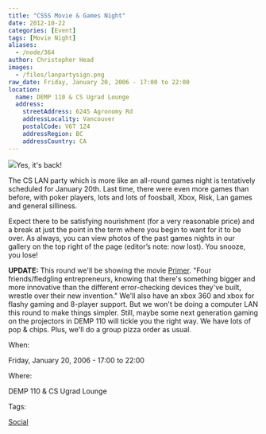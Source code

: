 ```yaml
---
title: "CSSS Movie & Games Night"
date: 2012-10-22
categories: [Event]
tags: [Movie Night]
aliases:
  - /node/364
author: Christopher Head
images:
  - /files/lanpartysign.png
raw_date: Friday, January 20, 2006 - 17:00 to 22:00
location:
  name: DEMP 110 & CS Ugrad Lounge
  address:
    streetAddress: 6245 Agronomy Rd
    addressLocality: Vancouver
    postalCode: V6T 1Z4
    addressRegion: BC
    addressCountry: CA
---
```


![](/files/lanpartysign.png)Yes, it's back!

The CS LAN party which is more like an all-round games night is tentatively scheduled for January 20th. Last time, there were even more games than before, with poker players, lots and lots of foosball, Xbox, Risk, Lan games and general silliness.

Expect there to be satisfying nourishment (for a very reasonable price) and a break at just the point in the term where you begin to want for it to be over. As always, you can view photos of the past games nights in our gallery on the top right of the page (editor’s note: now lost). You snooze, you lose!

**UPDATE:** This round we'll be showing the movie [Primer](https://www.imdb.com/title/tt0390384/). "Four friends/fledgling entrepreneurs, knowing that there's something bigger and more innovative than the different error-checking devices they've built, wrestle over their new invention." We'll also have an xbox 360 and xbox for flashy gaming and 8-player support. But we won't be doing a computer LAN this round to make things simpler. Still, maybe some next generation gaming on the projectors in DEMP 110 will tickle you the right way. We have lots of pop & chips. Plus, we'll do a group pizza order as usual.

When: 

Friday, January 20, 2006 - 17:00 to 22:00

Where: 

DEMP 110 & CS Ugrad Lounge

Tags: 

[Social](/social)
